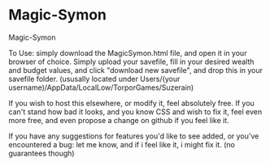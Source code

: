 # Magic-Symon
Magic-Symon

To Use: simply download the MagicSymon.html file, and open it in your browser of choice.
Simply upload your savefile, fill in your desired wealth and budget values, and click "download new savefile", and drop this in your savefile folder. (ususally located under Users/(your username)/AppData/LocalLow/TorporGames/Suzerain)

If you wish to host this elsewhere, or modify it, feel absolutely free.
If you can't stand how bad it looks, and you know CSS and wish to fix it, feel even more free, and even propose a change on github if you feel like it.

If you have any suggestions for features you'd like to see added, or you've encountered a bug: let me know, and if i feel like it, i might fix it. (no guarantees though)